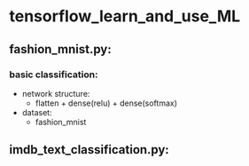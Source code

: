 # tensorflow_learn_and_use_ML
## fashion_mnist.py:
### basic classification:
- network structure: 
   - flatten + dense(relu) + dense(softmax)
- dataset: 
   - fashion_mnist

## imdb_text_classification.py:
